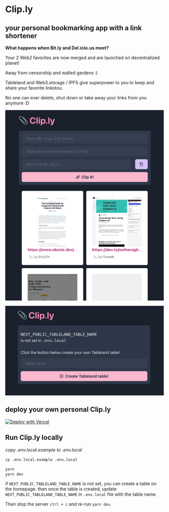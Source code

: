 # Clip.ly
## your personal bookmarking app with a link shortener

**What happens when Bit.ly and Del.icio.us meet?**

Your 2 Web2 favorites are now merged and are launched on decentralized planet!

Away from censorship and walled gardens :)

Tableland and Web3.storage / IPFS give superpower to you to keep and share your favorite linkstou.

No one can ever delete, shut down or take away your links from you anymore :D

![homepage with clips](/screenshots/homepage.png)

![create your own tableland table](/screenshots/create-tableland-table.png)

## deploy your own personal Clip.ly

[![Deploy with Vercel](https://vercel.com/button)](https://vercel.com/new/clone?repository-url=https%3A%2F%2Fgithub.com%2Fsoe%2Fcliply&env=NEXT_PUBLIC_TABLELAND_TABLE_NAME,NEXT_PUBLIC_PROJECT_URL&project-name=cliply-clone&repository-name=cliply-clone)

## Run Clip.ly locally

_copy .env.local.example to .env.local_
```
cp .env.local.example .env.local
```

```
yarn
yarn dev
```

if `NEXT_PUBLIC_TABLELAND_TABLE_NAME` is not set, you can create a table on the homepage.
then once the table is created, update `NEXT_PUBLIC_TABLELAND_TABLE_NAME` in `.env.local` file with the table name.

Then stop the server `ctrl + c` and re-run `yarn dev`.
